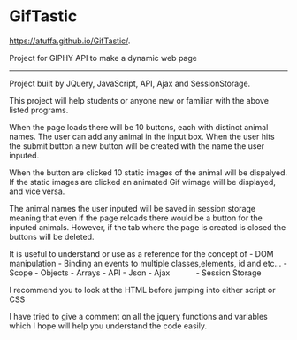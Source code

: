 # GifTastic

https://atuffa.github.io/GifTastic/.

Project for GIPHY API to make a dynamic web page 

-------------------------------------------------------------------------------------------------
Project built by JQuery, JavaScript, API, Ajax and SessionStorage.

This project will help students or anyone new or familiar with the above listed programs. 

When the page loads there will be 10 buttons, each with distinct animal names. The user can add any animal in the input box. When the user hits the submit button a new button will be created with the name the user inputed. 

When the button are clicked 10 static images of the animal will be dispalyed. If the static images are clicked an animated Gif wimage will be displayed, and vice versa. 

The animal names the user inputed will be saved in session storage meaning that even if the page reloads there would be a button for the inputed animals. However, if the tab where the page is created is closed the buttons will be deleted.

It is useful to understand or use as a reference for the concept of 
            - DOM manipulation 
            - Binding an events to multiple classes,elements, id and etc...
            - Scope 
            - Objects
            - Arrays
            - API
            - Json
            - Ajax
            - Session Storage
            
            
I recommend you to look at the HTML before jumping into either script or CSS

I have tried to give a comment on all the jquery functions and variables which I hope will help you understand the code easily.
